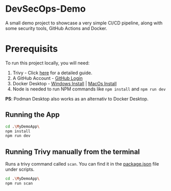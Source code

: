 # DevSecOps-Demo
A small demo project to showcase a very simple CI/CD pipeline, along with some security tools, GitHub Actions and Docker.

# Prerequisits
To run this project locally, you will need:

1. Trivy - Click [here](/Trivy.md) for a detailed guide.
2. A GitHub Account - [GitHub Login](https://github.com/login)
3. Docker Desktop - [Windows Install](https://docs.docker.com/desktop/setup/install/windows-install/) | [MacOs Install](https://docs.docker.com/desktop/setup/install/mac-install/)
4. Node is needed to run NPM commands like `npm install` and `npm run dev`

**PS**: Podman Desktop also works as an alternativ to Docker Desktop.

## Running the App
```bash
cd .\MyDemoApp\
npm install
npm run dev
```

## Running Trivy manually from the terminal
Runs a trivy command called `scan`. You can find it in the [package.json](/MyDemoApp/package.json) file under scripts.
```bash
cd .\MyDemoApp\
npm run scan
```